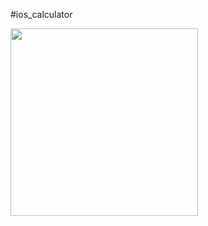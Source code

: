 #ios_calculator

<img src="https://github.com/clarusway/clarusway-full-stack-tr-12-22/raw/main/javascript/projects/003-Ios-Calculator/003.gif" width="300px"/>

<!-- ![alt text](https://github.com/clarusway/clarusway-full-stack-tr-12-22/raw/main/javascript/projects/003-Ios-Calculator/003.gif) -->
